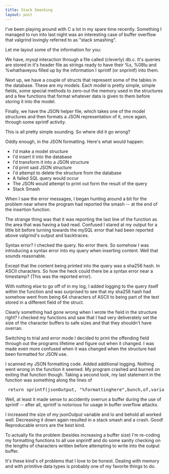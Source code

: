 ```yaml
---
title: Stack Smashing
layout: post
---
```


I've been playing around with C a lot in my spare time recently. Something I 
managed to run into last night was an interesting case of buffer overflow that
valgrind lovingly referred to as "stack smashing".

Let me layout some of the information for you:

We have, mysql interaction through a file called (cleverly) db.c. It's queries
are stored in it's header file as strings ready to have their %s, %08lu and 
%whathaveyou filled up by the information I sprintf (or snprintf) into them. 

Next up, we have a couple of structs that represent some of the tables in the
database. These are my models. Each model is pretty simple, simple fields, some
special methods to zero-out the memory used in the structures and a few functions
that format whatever data is given to them before storing it into the model.

Finally, we have the JSON helper file, which takes one of the model structures 
and then formats a JSON representation of it, once again, through some sprintf
activity. 

This is all pretty simple sounding. So where did it go wrong?

Oddly enough, in the JSON formatting. Here's what would happen:

- I'd make a model structure
- I'd insert it into the database
- I'd transform it into a JSON structure
- I'd print said JSON structure
- I'd attempt to delete the structure from the database
- A failed SQL query would occur
- The JSON would attempt to print out form the result of the query
- Stack Smash

When I saw the error messages, I began hunting around a bit for the problem near 
where the program had reported the smash -- at the end of the insertion function.

The strange thing was that it was reporting the last line of the function as the
area that was having a bad read. Confused I stared at my output for a little bit
before turning towards the mySQL error that had been reported above valgrind's
output and backtraces. 

Syntax error? I checked the query. No error there. So somehow I was introducing 
a syntax error into my query when inserting content. Well that sounds reasonable.

Except that the content being printed into the query was a sha256 hash. In ASCII
characters. So how the heck could there be a syntax error near a timestamp? 
(This was the reported error).

With nothing else to go off of in my log, I added logging to the query itself
within the function and was surprised to see that my sha256 hash had somehow
went from being 64 characters of ASCII to being part of the text stored in a 
different field of the struct.

Clearly something had gone wrong when I wrote the field in the structure right? 
I checked my functions and saw that I had very deliverately set the size of the
character buffers to safe sizes and that they shouldn't have overran.

Switching to trial and error mode I decided to print the offending field through
out the programs lifetime and figure out when it changed. I was made even more
confused when it was changed when the structure had been formatted for JSON use. 

I scanned my JSON formatting code. Added additional logging. Nothing went wrong
in the function it seemed. My program crashed and burned on exiting that function
though. Taking a second look, my last statement in the function was something
along the lines of

<pre> return sprintf(jsonOutput, "%formattinghere",bunch,of,variables) </pre>

Well, at least it made sense to accidently overrun a buffer during the use of
sprintf -- after all, sprintf is notorious for usage in buffer overflow attacks.

I increased the size of my jsonOutput variable and lo and behold all worked well.
Decreasing it down again resulted in a stack smash and a crash. Good! Reproducable
errors are the best kind. 


To actually fix the problem (besides increasing a buffer size) I'm re-coding my
formatting functions to all use snprintf and do some sanity checking on the lengths
of characters written before attempting to write into the output buffer. 

It's these kind's of problems that I love to be honest. Dealing with memory and
with primitive data types is probably one of my favorite things to do. 

